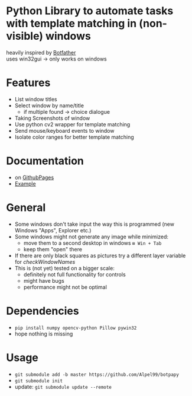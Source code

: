 # Python Library to automate tasks with template matching in (non-visible) windows 
heavily inspired by [Botfather](https://botfather.io/)  
uses win32gui -> only works on windows

# Features
* List window titles
* Select window by name/title
    * if multiple found -> choice dialogue
* Taking Screenshots of window
* Use python cv2 wrapper for template matching
* Send mouse/keyboard events to window
* Isolate color ranges for better template matching

# Documentation
* on [GithubPages](https://alpel99.github.io/botpapy/)
* [Example](https://alpel99.github.io/botpapy/#tutorial)

# General
* Some windows don't take input the way this is programmed (new Windows "Apps", Explorer etc.)
* Some windows might not generate any image while minimized:
    * move them to a second desktop in windows `⊞ Win + Tab`
    * keep them "open" there
* If there are only black squares as pictures try a different layer variable for _checkWindowNames_
* This is (not yet) tested on a bigger scale:
    * definitely not full functionality for controls
    * might have bugs
    * performance might not be optimal

# Dependencies
* `pip install numpy opencv-python Pillow pywin32`
* hope nothing is missing

# Usage
* `git submodule add -b master https://github.com/Alpel99/botpapy`
* `git submodule init`
* update: `git submodule update --remote`